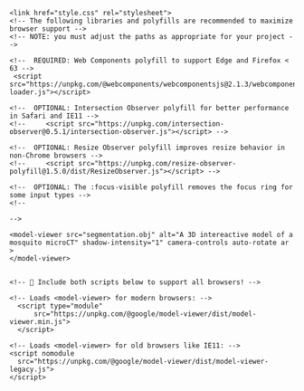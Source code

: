 <!DOCTYPE html>
<html lang="en">

<head>
	<title>3d model</title>
	<meta http-equiv="content-type" content="text/html;charset=utf-8" />
	<meta name="generator" content="Geany 1.37.1" />
	<meta name="viewport" content="width=device-width, initial-scale=1">
	
	
	<link href="style.css" rel="stylesheet">
	<!-- The following libraries and polyfills are recommended to maximize browser support -->
    <!-- NOTE: you must adjust the paths as appropriate for your project -->
    
    <!--  REQUIRED: Web Components polyfill to support Edge and Firefox < 63 -->
     <script src="https://unpkg.com/@webcomponents/webcomponentsjs@2.1.3/webcomponents-loader.js"></script> 

    <!--  OPTIONAL: Intersection Observer polyfill for better performance in Safari and IE11 -->
	<!--     <script src="https://unpkg.com/intersection-observer@0.5.1/intersection-observer.js"></script> -->

    <!--  OPTIONAL: Resize Observer polyfill improves resize behavior in non-Chrome browsers -->
	<!--     <script src="https://unpkg.com/resize-observer-polyfill@1.5.0/dist/ResizeObserver.js"></script> -->
    
    <!--  OPTIONAL: The :focus-visible polyfill removes the focus ring for some input types -->
	<!--
   <script src="https://unpkg.com/focus-visible@5.0.2/dist/focus-visible.js" defer></script>
	-->
</head>

<body>
	<!-- 3D content for your site: -->

    <model-viewer src="segmentation.obj" alt="A 3D intereactive model of a mosquito microCT" shadow-intensity="1" camera-controls auto-rotate ar >
    </model-viewer>


	<!-- 💁 Include both scripts below to support all browsers! -->

	<!-- Loads <model-viewer> for modern browsers: -->
	  <script type="module"
		  src="https://unpkg.com/@google/model-viewer/dist/model-viewer.min.js">
	  </script>

	<!-- Loads <model-viewer> for old browsers like IE11: -->
	<script nomodule
      src="https://unpkg.com/@google/model-viewer/dist/model-viewer-legacy.js">
	</script>
</body>

</html>

